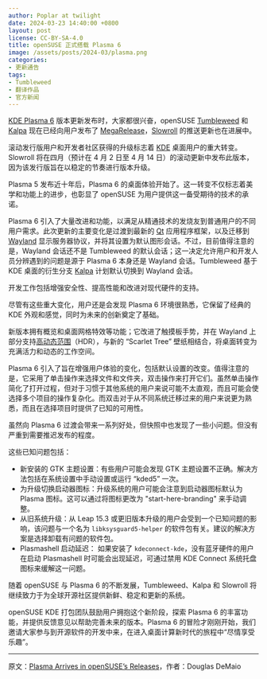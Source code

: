 ```yaml
---
author: Poplar at twilight
date: 2024-03-23 14:40:00 +0800
layout: post
license: CC-BY-SA-4.0
title: openSUSE 正式搭载 Plasma 6
image: /assets/posts/2024-03/plasma.png
categories:
- 更新通告
tags:
- Tumbleweed
- 翻译作品
- 官方新闻
---
```


[KDE Plasma 6][MegaRelease] 版本更新发布时，大家都很兴奋，openSUSE [Tumbleweed] 和 [Kalpa] 现在已经向用户发布了 [MegaRelease]，[Slowroll] 的推送更新也在进展中。

[MegaRelease]: https://kde.org/announcements/megarelease/6/
[Tumbleweed]: https://get.opensuse.org/tumbleweed/
[Kalpa]: https://get.opensuse.org/microos/
[Slowroll]: https://en.opensuse.org/openSUSE:Slowroll

滚动发行版用户和开发者社区获得的升级标志着 [KDE] 桌面用户的重大转变。Slowroll 将在四月（预计在 4 月 2 日至 4 月 14 日）的滚动更新中发布此版本，因为该发行版旨在以稳定的节奏进行版本升级。

[kde]: https://kde.org/

Plasma 5 发布近十年后，Plasma 6 的桌面体验开始了。这一转变不仅标志着美学和功能上的进步，也彰显了 openSUSE 为用户提供这一备受期待的技术的承诺。

Plasma 6 引入了大量改进和功能，以满足从精通技术的发烧友到普通用户的不同用户需求。此次更新的主要变化是过渡到最新的 [Qt] 应用程序框架，以及迁移到 [Wayland] 显示服务器协议，并将其设置为默认图形会话。不过，目前值得注意的是，Wayland 会话还不是 Tumbleweed 的默认会话；这一决定允许用户和开发人员分辨遇到的问题是源于 Plasma 6 本身还是 Wayland 会话。Tumbleweed 基于 KDE 桌面的衍生分支 [Kalpa] 计划默认切换到 Wayland 会话。

[Qt]: https://www.qt.io/product/qt6
[Wayland]: https://wayland.freedesktop.org/

开发工作包括增强安全性、提高性能和改进对现代硬件的支持。

尽管有这些重大变化，用户还是会发现 Plasma 6 环境很熟悉，它保留了经典的 KDE 外观和感觉，同时为未来的创新奠定了基础。

新版本拥有概览和桌面网格特效等功能；它改进了触摸板手势，并在 Wayland 上部分支持[高动态范围][HDR]（HDR），与新的 “Scarlet Tree” 壁纸相结合，将桌面转变为充满活力和动态的工作空间。

[HDR]: https://en.wikipedia.org/wiki/High_dynamic_range

Plasma 6 引入了旨在增强用户体验的变化，包括默认设置的改变。值得注意的是，它采用了单击操作来选择文件和文件夹，双击操作来打开它们。虽然单击操作简化了打开过程，但对于习惯于其他系统的用户来说可能不太直观，而且可能会使选择多个项目的操作复杂化。而双击对于从不同系统迁移过来的用户来说更为熟悉，而且在选择项目时提供了已知的可用性。

虽然向 Plasma 6 过渡会带来一系列好处，但快照中也发现了一些小问题。但没有严重到需要推迟发布的程度。

这些已知问题包括：

- 新安装的 GTK 主题设置：有些用户可能会发现 GTK 主题设置不正确。解决方法包括在系统设置中手动设置或运行 “kded5” 一次。
- 为升级切换启动器图标：升级系统的用户可能会注意到启动器图标默认为 Plasma 图标。这可以通过将图标更改为 "start-here-branding" 来手动调整。
- 从旧系统升级：从 Leap 15.3 或更旧版本升级的用户会受到一个已知问题的影响，该问题与一个名为 `libksysguard5-helper` 的软件包有关。建议的解决方案是选择卸载有问题的软件包。
- Plasmashell 启动延迟： 如果安装了 `kdeconnect-kde`，没有蓝牙硬件的用户在启动 Plasmashell 时可能会出现延迟，可通过禁用 KDE Connect 系统托盘图标来缓解这一问题。

[GTK]: https://www.gtk.org/

随着 openSUSE 与 Plasma 6 的不断发展，Tumbleweed、Kalpa 和 Slowroll 将继续致力于为全球开源社区提供新鲜、稳定和更新的系统。

openSUSE KDE 打包团队鼓励用户拥抱这个新阶段，探索 Plasma 6 的丰富功能，并提供反馈意见以帮助完善未来的版本。Plasma 6 的冒险才刚刚开始，我们邀请大家参与到开源软件的开发中来，在进入桌面计算新时代的旅程中“尽情享受乐趣”。

----

原文：[Plasma Arrives in openSUSE’s Releases](https://news.opensuse.org/2024/03/22/plasma-arrives-in-os-distributions/)，作者：Douglas DeMaio